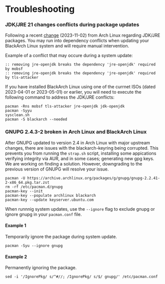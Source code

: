 # Troubleshooting

### JDK/JRE 21 changes conflicts during package updates

Following a recent [change](https://archlinux.org/news/incoming-changes-in-jdk-jre-21-packages-may-require-manual-intervention/) (2023-11-02) from Arch Linux regarding JDK/JRE packages. You may run into dependency conflicts when updating your BlackArch Linux system and will require manual intervention.

Example of a conflict that may occure during a system update:
```shell
:: removing jre-openjdk breaks the dependency 'jre-openjdk' required by mobsf
:: removing jre-openjdk breaks the dependency 'jre-openjdk' required by tls-attacker
```
If you have installed BlackArch Linux using one of the currnet ISOs (dated 2023-04-01 or 2023-05-01) or earlier, you will need to execute the following command to address the JDK/JRE conflicts:
```shell
pacman -Rns mobsf tls-attacker jre-openjdk jdk-openjdk
pacman -Syyu
sysclean.sh
pacman -S blackarch --needed
```
### GNUPG 2.4.3-2 broken in Arch Linux and BlackArch Linux

After GNUPG updated to version 2.4 in Arch Linux with major upstream changes, there are issues with the blackarch-keyring being corrupted. This prevents you from running the `strap.sh` script, installing some appications verifying integrity via AUR, and in some cases; generating new gpg keys.
We are working on finding a solution. However, downgrading to the previous version of GNUPG will resolve your issue.

```
pacman -U https://archive.archlinux.org/packages/g/gnupg/gnupg-2.2.41-2-x86_64.pkg.tar.zst
rm -rf /etc/pacman.d/gnupg
pacman-key --init
pacman-key --populate archlinux blackarch
pacman-key --update keyserver.ubuntu.com
```

When runnnig system updates, use the `--ignore` flag to exclude gnupg or ignore gnupg in your `pacman.conf` file.

#### Example 1
Temporarily ignore the package during system update.
```
pacman -Syu --ignore gnupg
```

#### Example 2
Permanently ignoring the package.
```
sed -i '/IgnorePkg/ s/^#//; /IgnorePkg/ s/$/ gnupg/' /etc/pacman.conf
```
